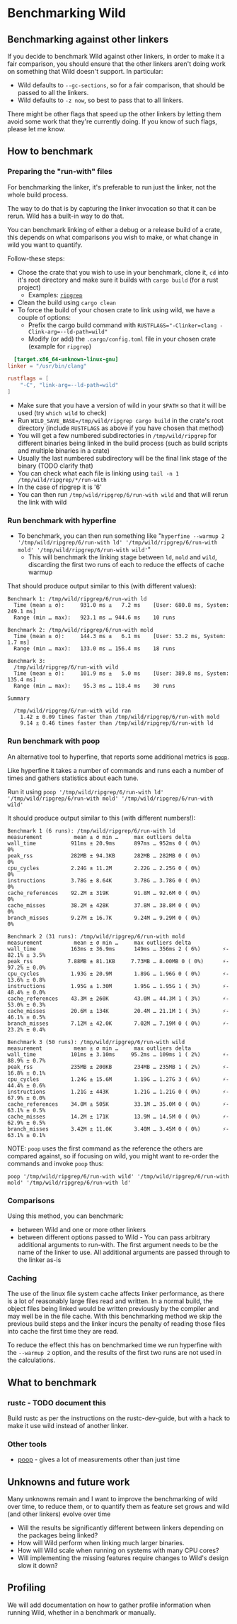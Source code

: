 # Benchmarking Wild

## Benchmarking against other linkers

If you decide to benchmark Wild against other linkers, in order to make it a fair comparison, you
should ensure that the other linkers aren't doing work on something that Wild doesn't support. In
particular:

* Wild defaults to `--gc-sections`, so for a fair comparison, that should be passed to all the linkers.
* Wild defaults to `-z now`, so best to pass that to all linkers.

There might be other flags that speed up the other linkers by letting them avoid some work that
they're currently doing. If you know of such flags, please let me know.

## How to benchmark

### Preparing the "run-with" files

For benchmarking the linker, it's preferable to run just the linker, not the whole build process.

The way to do that is by capturing the linker invocation so that it can be rerun. Wild has a built-in way to do that.

You can benchmark linking of either a debug or a release build of a crate, this depends on what comparisons you wish to
make, or what change in wild you want to quantify.

Follow-these steps:

* Chose the crate that you wish to use in your benchmark, clone it, `cd` into it's root directory and make sure it
  builds with `cargo build` (for a rust project)
    * Examples: [`ripgrep`](https://github.com/BurntSushi/ripgrep.git)
* Clean the build using `cargo clean`
* To force the build of your chosen crate to link using wild, we have a couple of options:
    * Prefix the cargo build command with `RUSTFLAGS="-Clinker=clang -Clink-arg=--ld-path=wild"`
    * Modify (or add) the `.cargo/config.toml` file in your chosen crate (example for `ripgrep`)

```toml
  [target.x86_64-unknown-linux-gnu]
linker = "/usr/bin/clang"

rustflags = [
    "-C", "link-arg=--ld-path=wild"
]
```

* Make sure that you have a version of wild in your `$PATH` so that it will be used (try `which wild` to check)
* Run `WILD_SAVE_BASE=/tmp/wild/ripgrep cargo build` in the crate's root directory (include `RUSTFLAGS` as above
  if you have chosen that method)
* You will get a few numbered subdirectories in `/tmp/wild/ripgrep` for different binaries being linked in the build
  process (such as build scripts and multiple binaries in a crate)
* Usually the last numbered subdirectory will be the final link stage of the binary (TODO clarify that)
* You can check what each file is linking using `tail -n 1 /tmp/wild/ripgrep/*/run-with`
* In the case of ripgrep it is '6'
* You can then run `/tmp/wild/ripgrep/6/run-with wild` and that will rerun the link with wild

### Run benchmark with hyperfine

* To benchmark, you can then run something
  like "`hyperfine --warmup 2 '/tmp/wild/ripgrep/6/run-with ld' '/tmp/wild/ripgrep/6/run-with mold'
  '/tmp/wild/ripgrep/6/run-with wild'`"
    * This will benchmark the linking stage between `ld`, `mold` and `wild`, discarding the first two runs of each to
      reduce the effects of cache warmup

That should produce output similar to this (with different values):

```text
Benchmark 1: /tmp/wild/ripgrep/6/run-with ld
  Time (mean ± σ):     931.0 ms ±   7.2 ms    [User: 680.8 ms, System: 249.1 ms]
  Range (min … max):   923.1 ms … 944.6 ms    10 runs
 
Benchmark 2: /tmp/wild/ripgrep/6/run-with mold
  Time (mean ± σ):     144.3 ms ±   6.1 ms    [User: 53.2 ms, System: 1.7 ms]
  Range (min … max):   133.0 ms … 156.4 ms    18 runs
 
Benchmark 3: 
  /tmp/wild/ripgrep/6/run-with wild
  Time (mean ± σ):     101.9 ms ±   5.0 ms    [User: 389.8 ms, System: 135.4 ms]
  Range (min … max):    95.3 ms … 118.4 ms    30 runs
 
Summary
  
  /tmp/wild/ripgrep/6/run-with wild ran
    1.42 ± 0.09 times faster than /tmp/wild/ripgrep/6/run-with mold
    9.14 ± 0.46 times faster than /tmp/wild/ripgrep/6/run-with ld
```

### Run benchmark with poop

An alternative tool to hyperfine, that reports some additional metrics is [`poop`](https://github.com/andrewrk/poop).

Like hyperfine it takes a number of commands and runs each a number of times and gathers statistics about each tune.

Run it using `poop '/tmp/wild/ripgrep/6/run-with ld' '/tmp/wild/ripgrep/6/run-with mold'
'/tmp/wild/ripgrep/6/run-with wild'`

It should produce output similar to this (with different numbers!):

```text
Benchmark 1 (6 runs): /tmp/wild/ripgrep/6/run-with ld
measurement          mean ± σ min …     max outliers delta
wall_time           911ms ± 20.9ms      897ms … 952ms 0 ( 0%)        0%
peak_rss            282MB ± 94.3KB      282MB … 282MB 0 ( 0%)        0%
cpu_cycles          2.24G ± 11.2M       2.22G … 2.25G 0 ( 0%)        0%
instructions        3.78G ± 8.64K       3.78G … 3.78G 0 ( 0%)        0%
cache_references    92.2M ± 319K        91.8M … 92.6M 0 ( 0%)        0%
cache_misses        38.2M ± 428K        37.8M … 38.8M 0 ( 0%)        0%
branch_misses       9.27M ± 16.7K       9.24M … 9.29M 0 ( 0%)        0%

Benchmark 2 (31 runs): /tmp/wild/ripgrep/6/run-with mold
measurement          mean ± σ min …     max outliers delta
wall_time           163ms ± 36.9ms      149ms … 356ms 2 ( 6%)       ⚡- 82.1% ± 3.5%
peak_rss           7.88MB ± 81.1KB     7.73MB … 8.00MB 0 ( 0%)      ⚡- 97.2% ± 0.0%
cpu_cycles          1.93G ± 20.9M       1.89G … 1.96G 0 ( 0%)       ⚡- 13.6% ± 0.8%
instructions        1.95G ± 1.30M       1.95G … 1.95G 1 ( 3%)       ⚡- 48.4% ± 0.0%
cache_references    43.3M ± 260K        43.0M … 44.3M 1 ( 3%)       ⚡- 53.0% ± 0.3%
cache_misses        20.6M ± 134K        20.4M … 21.1M 1 ( 3%)       ⚡- 46.1% ± 0.5%
branch_misses       7.12M ± 42.0K       7.02M … 7.19M 0 ( 0%)       ⚡- 23.2% ± 0.4%

Benchmark 3 (50 runs): /tmp/wild/ripgrep/6/run-with wild
measurement          mean ± σ min …     max outliers delta
wall_time           101ms ± 3.10ms     95.2ms … 109ms 1 ( 2%)       ⚡- 88.9% ± 0.7%
peak_rss            235MB ± 200KB       234MB … 235MB 1 ( 2%)       ⚡- 16.8% ± 0.1%
cpu_cycles          1.24G ± 15.6M       1.19G … 1.27G 3 ( 6%)       ⚡- 44.4% ± 0.6%
instructions        1.21G ± 443K        1.21G … 1.21G 0 ( 0%)       ⚡- 67.9% ± 0.0%
cache_references    34.0M ± 505K        33.1M … 35.0M 0 ( 0%)       ⚡- 63.1% ± 0.5%
cache_misses        14.2M ± 171K        13.9M … 14.5M 0 ( 0%)       ⚡- 62.9% ± 0.5%
branch_misses       3.42M ± 11.0K       3.40M … 3.45M 0 ( 0%)       ⚡- 63.1% ± 0.1%
```

NOTE: `poop` uses the first command as the reference the others are compared against, so if focusing on wild, you might
want to re-order the commands and invoke `poop` thus:

```text
poop '/tmp/wild/ripgrep/6/run-with wild' '/tmp/wild/ripgrep/6/run-with mold' '/tmp/wild/ripgrep/6/run-with ld'
```

### Comparisons

Using this method, you can benchmark:

* between Wild and one or more other linkers
* between different options passed to Wild - You can pass arbitrary additional arguments to run-with.
  The first argument needs to be the name of the linker to use. All additional arguments are passed through to the
  linker as-is

### Caching

The use of the linux file system cache affects linker performance, as there is a lot of reasonably
large files read and written. In a normal build, the object files being linked would be written previously by the
compiler and may well be in the file cache. With this benchmarking method we skip the previous build steps and the
linker incurs the penalty of reading those files into cache the first time they are read.

To reduce the effect this has on benchmarked time we run hyperfine with the `--warmup 2` option, and the results
of the first two runs are not used in the calculations.

## What to benchmark

### rustc - TODO document this

Build rustc as per the instructions on the rustc-dev-guide, but with a hack to make it use wild instead of another
linker.

### Other tools

* [poop](https://github.com/andrewrk/poop) - gives a lot of measurements other than just time

## Unknowns and future work

Many unknowns remain and I want to improve the benchmarking of wild over time, to reduce them, or
to quantify them as feature set grows and wild (and other linkers) evolve over time

* Will the results be significantly different between linkers depending on the packages being linked?
* How will Wild perform when linking much larger binaries.
* How will Wild scale when running on systems with many CPU cores?
* Will implementing the missing features require changes to Wild's design slow it down?

## Profiling

We will add documentation on how to gather profile information when running Wild, whether in a benchmark or manually.
